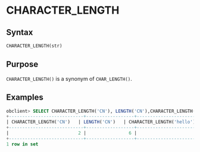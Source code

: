 # CHARACTER_LENGTH

## Syntax

```sql
CHARACTER_LENGTH(str)
```

## Purpose

`CHARACTER_LENGTH()` is a synonym of `CHAR_LENGTH()`. 

## Examples

```sql
obclient> SELECT CHARACTER_LENGTH('CN'), LENGTH('CN'),CHARACTER_LENGTH('hello');
+----------------------------+------------------+---------------------------+
| CHARACTER_LENGTH('CN')   | LENGTH('CN')   | CHARACTER_LENGTH('hello') |
+----------------------------+------------------+---------------------------+
|                          2 |                6 |                         5 |
+----------------------------+------------------+---------------------------+
1 row in set
```
